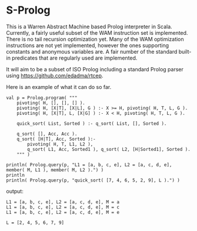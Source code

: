 S-Prolog
========

This is a Warren Abstract Machine based Prolog interpreter in Scala.  Currently, a fairly useful subset of the WAM instruction set is implemented.  There is no tail recursion optimization yet.  Many of the WAM optimization instructions are not yet implemented, however the ones supporting constants and anonymous variables are.  A fair number of the standard built-in predicates that are regularly used are implemented.

It will aim to be a subset of ISO Prolog including a standard Prolog parser using https://github.com/edadma/rtcep.

Here is an example of what it can do so far.

    val p = Prolog.program( """
		pivoting( H, [], [], [] ).
		pivoting( H, [X|T], [X|L], G ) :- X >= H, pivoting( H, T, L, G ).
		pivoting( H, [X|T], L, [X|G] ) :- X < H, pivoting( H, T, L, G ).
		
		quick_sort( List, Sorted ) :- q_sort( List, [], Sorted ).
		
		q_sort( [], Acc, Acc ).
		q_sort( [H|T], Acc, Sorted ):-
			pivoting( H, T, L1, L2 ),
			q_sort( L1, Acc, Sorted1 ), q_sort( L2, [H|Sorted1], Sorted ).
        """ )

    println( Prolog.query(p, "L1 = [a, b, c, e], L2 = [a, c, d, e], member( M, L1 ), member( M, L2 ).") )
    println
    println( Prolog.query(p, "quick_sort( [7, 4, 6, 5, 2, 9], L ).") )

output:

    L1 = [a, b, c, e], L2 = [a, c, d, e], M = a
    L1 = [a, b, c, e], L2 = [a, c, d, e], M = c
    L1 = [a, b, c, e], L2 = [a, c, d, e], M = e

    L = [2, 4, 5, 6, 7, 9]